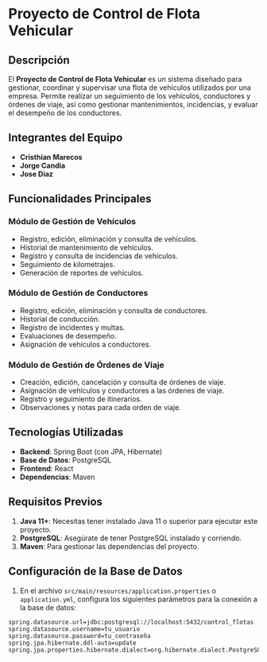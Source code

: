 # Proyecto de Control de Flota Vehicular

## Descripción
El **Proyecto de Control de Flota Vehicular** es un sistema diseñado para gestionar, coordinar y supervisar una flota de vehículos utilizados por una empresa. Permite realizar un seguimiento de los vehículos, conductores y órdenes de viaje, así como gestionar mantenimientos, incidencias, y evaluar el desempeño de los conductores.

## Integrantes del Equipo
- **Cristhian Marecos**
- **Jorge Candia**
- **Jose Diaz**

## Funcionalidades Principales

### Módulo de Gestión de Vehículos
- Registro, edición, eliminación y consulta de vehículos.
- Historial de mantenimiento de vehículos.
- Registro y consulta de incidencias de vehículos.
- Seguimiento de kilometrajes.
- Generación de reportes de vehículos.

### Módulo de Gestión de Conductores
- Registro, edición, eliminación y consulta de conductores.
- Historial de conducción.
- Registro de incidentes y multas.
- Evaluaciones de desempeño.
- Asignación de vehículos a conductores.

### Módulo de Gestión de Órdenes de Viaje
- Creación, edición, cancelación y consulta de órdenes de viaje.
- Asignación de vehículos y conductores a las órdenes de viaje.
- Registro y seguimiento de itinerarios.
- Observaciones y notas para cada orden de viaje.

## Tecnologías Utilizadas
- **Backend**: Spring Boot (con JPA, Hibernate)
- **Base de Datos**: PostgreSQL
- **Frontend**: React
- **Dependencias**: Maven

## Requisitos Previos

1. **Java 11+**: Necesitas tener instalado Java 11 o superior para ejecutar este proyecto.
2. **PostgreSQL**: Asegúrate de tener PostgreSQL instalado y corriendo.
3. **Maven**: Para gestionar las dependencias del proyecto.

## Configuración de la Base de Datos

1. En el archivo `src/main/resources/application.properties` o `application.yml`, configura los siguientes parámetros para la conexión a la base de datos:

```properties
spring.datasource.url=jdbc:postgresql://localhost:5432/control_flotas
spring.datasource.username=tu_usuario
spring.datasource.password=tu_contraseña
spring.jpa.hibernate.ddl-auto=update
spring.jpa.properties.hibernate.dialect=org.hibernate.dialect.PostgreSQLDialect

